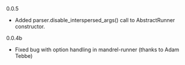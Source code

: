 0.0.5
* Added parser.disable_interspersed_args() call to AbstractRunner constructor.

0.0.4b

* Fixed bug with option handling in mandrel-runner (thanks to Adam Tebbe)

